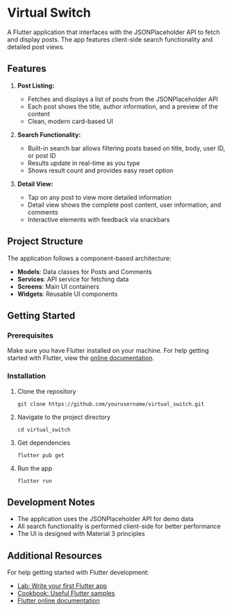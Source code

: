 # Virtual Switch

A Flutter application that interfaces with the JSONPlaceholder API to fetch and display posts. The app features client-side search functionality and detailed post views.

## Features

1. **Post Listing:**

   - Fetches and displays a list of posts from the JSONPlaceholder API
   - Each post shows the title, author information, and a preview of the content
   - Clean, modern card-based UI

2. **Search Functionality:**

   - Built-in search bar allows filtering posts based on title, body, user ID, or post ID
   - Results update in real-time as you type
   - Shows result count and provides easy reset option

3. **Detail View:**
   - Tap on any post to view more detailed information
   - Detail view shows the complete post content, user information, and comments
   - Interactive elements with feedback via snackbars

## Project Structure

The application follows a component-based architecture:

- **Models**: Data classes for Posts and Comments
- **Services**: API service for fetching data
- **Screens**: Main UI containers
- **Widgets**: Reusable UI components

## Getting Started

### Prerequisites

Make sure you have Flutter installed on your machine. For help getting started with Flutter, view the [online documentation](https://docs.flutter.dev/).

### Installation

1. Clone the repository

   ```
   git clone https://github.com/yourusername/virtual_switch.git
   ```

2. Navigate to the project directory

   ```
   cd virtual_switch
   ```

3. Get dependencies

   ```
   flutter pub get
   ```

4. Run the app
   ```
   flutter run
   ```

## Development Notes

- The application uses the JSONPlaceholder API for demo data
- All search functionality is performed client-side for better performance
- The UI is designed with Material 3 principles

## Additional Resources

For help getting started with Flutter development:

- [Lab: Write your first Flutter app](https://docs.flutter.dev/get-started/codelab)
- [Cookbook: Useful Flutter samples](https://docs.flutter.dev/cookbook)
- [Flutter online documentation](https://docs.flutter.dev/)
